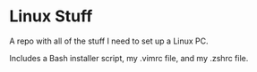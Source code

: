 # Linux Stuff
 
A repo with all of the stuff I need to set up a Linux PC.

Includes a Bash installer script, my .vimrc file, and my .zshrc file.

